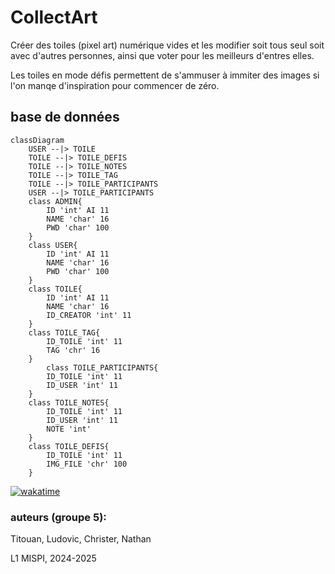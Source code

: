 # CollectArt

Créer des toiles (pixel art) numérique vides et les modifier soit tous seul soit avec d'autres personnes, ainsi que voter pour les meilleurs d'entres elles.

Les toiles en mode défis permettent de s'ammuser à immiter des images si l'on manqe d'inspiration pour commencer de zéro.

## base de données

```mermaid
classDiagram
    USER --|> TOILE
    TOILE --|> TOILE_DEFIS
    TOILE --|> TOILE_NOTES
    TOILE --|> TOILE_TAG
    TOILE --|> TOILE_PARTICIPANTS
    USER --|> TOILE_PARTICIPANTS
    class ADMIN{
        ID 'int' AI 11
        NAME 'char' 16
        PWD 'char' 100
    }
    class USER{
        ID 'int' AI 11
        NAME 'char' 16
        PWD 'char' 100
    }
    class TOILE{
        ID 'int' AI 11
        NAME 'char' 16
        ID_CREATOR 'int' 11
    }
    class TOILE_TAG{
        ID_TOILE 'int' 11
        TAG 'chr' 16
    }
        class TOILE_PARTICIPANTS{
        ID_TOILE 'int' 11
        ID_USER 'int' 11
    }
    class TOILE_NOTES{
        ID_TOILE 'int' 11
        ID_USER 'int' 11
        NOTE 'int'
    }
    class TOILE_DEFIS{
        ID_TOILE 'int' 11
        IMG_FILE 'chr' 100
    }
```

[![wakatime](https://wakatime.com/badge/github/Outoine15/projet_web_info204_TCL.svg)](https://wakatime.com/badge/github/Outoine15/projet_web_info204_TCL)

### auteurs (groupe 5):
Titouan, Ludovic, Christer, Nathan

L1 MISPI, 2024-2025

